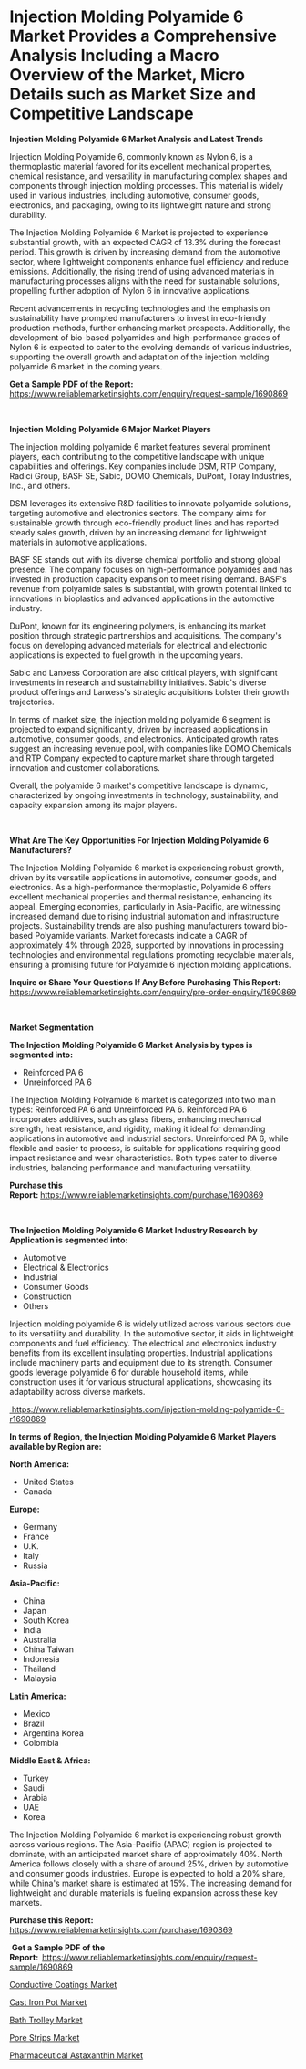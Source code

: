 <p><h1>Injection Molding Polyamide 6 Market Provides a Comprehensive Analysis Including a Macro Overview of the Market, Micro Details such as Market Size and Competitive Landscape</h1></p><p><strong>Injection Molding Polyamide 6 Market Analysis and Latest Trends</strong></p>
<p><p>Injection Molding Polyamide 6, commonly known as Nylon 6, is a thermoplastic material favored for its excellent mechanical properties, chemical resistance, and versatility in manufacturing complex shapes and components through injection molding processes. This material is widely used in various industries, including automotive, consumer goods, electronics, and packaging, owing to its lightweight nature and strong durability.</p><p>The Injection Molding Polyamide 6 Market is projected to experience substantial growth, with an expected CAGR of 13.3% during the forecast period. This growth is driven by increasing demand from the automotive sector, where lightweight components enhance fuel efficiency and reduce emissions. Additionally, the rising trend of using advanced materials in manufacturing processes aligns with the need for sustainable solutions, propelling further adoption of Nylon 6 in innovative applications.</p><p>Recent advancements in recycling technologies and the emphasis on sustainability have prompted manufacturers to invest in eco-friendly production methods, further enhancing market prospects. Additionally, the development of bio-based polyamides and high-performance grades of Nylon 6 is expected to cater to the evolving demands of various industries, supporting the overall growth and adaptation of the injection molding polyamide 6 market in the coming years.</p></p>
<p><strong>Get a Sample PDF of the Report:&nbsp;</strong> <a href="https://www.reliablemarketinsights.com/enquiry/request-sample/1690869?utm_campaign=1575&utm_medium=2&utm_source=Github&utm_content=ia&utm_term=17102024&utm_id=injection-molding-polyamide-6">https://www.reliablemarketinsights.com/enquiry/request-sample/1690869</a></p>
<p>&nbsp;</p>
<p><strong>Injection Molding Polyamide 6 Major Market Players</strong></p>
<p><p>The injection molding polyamide 6 market features several prominent players, each contributing to the competitive landscape with unique capabilities and offerings. Key companies include DSM, RTP Company, Radici Group, BASF SE, Sabic, DOMO Chemicals, DuPont, Toray Industries, Inc., and others.</p><p>DSM leverages its extensive R&D facilities to innovate polyamide solutions, targeting automotive and electronics sectors. The company aims for sustainable growth through eco-friendly product lines and has reported steady sales growth, driven by an increasing demand for lightweight materials in automotive applications.</p><p>BASF SE stands out with its diverse chemical portfolio and strong global presence. The company focuses on high-performance polyamides and has invested in production capacity expansion to meet rising demand. BASF's revenue from polyamide sales is substantial, with growth potential linked to innovations in bioplastics and advanced applications in the automotive industry.</p><p>DuPont, known for its engineering polymers, is enhancing its market position through strategic partnerships and acquisitions. The company's focus on developing advanced materials for electrical and electronic applications is expected to fuel growth in the upcoming years.</p><p>Sabic and Lanxess Corporation are also critical players, with significant investments in research and sustainability initiatives. Sabic's diverse product offerings and Lanxess's strategic acquisitions bolster their growth trajectories.</p><p>In terms of market size, the injection molding polyamide 6 segment is projected to expand significantly, driven by increased applications in automotive, consumer goods, and electronics. Anticipated growth rates suggest an increasing revenue pool, with companies like DOMO Chemicals and RTP Company expected to capture market share through targeted innovation and customer collaborations.</p><p>Overall, the polyamide 6 market's competitive landscape is dynamic, characterized by ongoing investments in technology, sustainability, and capacity expansion among its major players.</p></p>
<p>&nbsp;</p>
<p><strong>What Are The Key Opportunities For Injection Molding Polyamide 6 Manufacturers?</strong></p>
<p><p>The Injection Molding Polyamide 6 market is experiencing robust growth, driven by its versatile applications in automotive, consumer goods, and electronics. As a high-performance thermoplastic, Polyamide 6 offers excellent mechanical properties and thermal resistance, enhancing its appeal. Emerging economies, particularly in Asia-Pacific, are witnessing increased demand due to rising industrial automation and infrastructure projects. Sustainability trends are also pushing manufacturers toward bio-based Polyamide variants. Market forecasts indicate a CAGR of approximately 4% through 2026, supported by innovations in processing technologies and environmental regulations promoting recyclable materials, ensuring a promising future for Polyamide 6 injection molding applications.</p></p>
<p><strong>Inquire or Share Your Questions If Any Before Purchasing This Report:</strong> <a href="https://www.reliablemarketinsights.com/enquiry/pre-order-enquiry/1690869?utm_campaign=1575&utm_medium=2&utm_source=Github&utm_content=ia&utm_term=17102024&utm_id=injection-molding-polyamide-6">https://www.reliablemarketinsights.com/enquiry/pre-order-enquiry/1690869</a></p>
<p>&nbsp;</p>
<p><strong>Market Segmentation</strong></p>
<p><strong>The Injection Molding Polyamide 6 Market Analysis by types is segmented into:</strong></p>
<p><ul><li>Reinforced PA 6</li><li>Unreinforced PA 6</li></ul></p>
<p><p>The Injection Molding Polyamide 6 market is categorized into two main types: Reinforced PA 6 and Unreinforced PA 6. Reinforced PA 6 incorporates additives, such as glass fibers, enhancing mechanical strength, heat resistance, and rigidity, making it ideal for demanding applications in automotive and industrial sectors. Unreinforced PA 6, while flexible and easier to process, is suitable for applications requiring good impact resistance and wear characteristics. Both types cater to diverse industries, balancing performance and manufacturing versatility.</p></p>
<p><strong>Purchase this Report:&nbsp;</strong><a href="https://www.reliablemarketinsights.com/purchase/1690869?utm_campaign=1575&utm_medium=2&utm_source=Github&utm_content=ia&utm_term=17102024&utm_id=injection-molding-polyamide-6">https://www.reliablemarketinsights.com/purchase/1690869</a></p>
<p>&nbsp;</p>
<p><strong>The Injection Molding Polyamide 6 Market Industry Research by Application is segmented into:</strong></p>
<p><ul><li>Automotive</li><li>Electrical & Electronics</li><li>Industrial</li><li>Consumer Goods</li><li>Construction</li><li>Others</li></ul></p>
<p><p>Injection molding polyamide 6 is widely utilized across various sectors due to its versatility and durability. In the automotive sector, it aids in lightweight components and fuel efficiency. The electrical and electronics industry benefits from its excellent insulating properties. Industrial applications include machinery parts and equipment due to its strength. Consumer goods leverage polyamide 6 for durable household items, while construction uses it for various structural applications, showcasing its adaptability across diverse markets.</p></p>
<p><a href="https://www.reliablemarketinsights.com/injection-molding-polyamide-6-r1690869?utm_campaign=1575&utm_medium=2&utm_source=Github&utm_content=ia&utm_term=17102024&utm_id=injection-molding-polyamide-6">&nbsp;https://www.reliablemarketinsights.com/injection-molding-polyamide-6-r1690869</a></p>
<p><strong>In terms of Region, the Injection Molding Polyamide 6 Market Players available by Region are:</strong></p>
<p>
    <p> <strong> North America: </strong>
        <ul>
            <li>United States</li>
            <li>Canada</li>
        </ul>
        </p> 
    <p> <strong> Europe: </strong>
        <ul>
            <li>Germany</li>
            <li>France</li>
            <li>U.K.</li>
            <li>Italy</li>
            <li>Russia</li>
        </ul>
        </p> 
    <p> <strong> Asia-Pacific: </strong>
        <ul>
            <li>China</li>
            <li>Japan</li>
            <li>South Korea</li>
            <li>India</li>
            <li>Australia</li>
            <li>China Taiwan</li>
            <li>Indonesia</li>
            <li>Thailand</li>
            <li>Malaysia</li>
        </ul>
        </p> 
    <p> <strong> Latin America: </strong>
        <ul>
            <li>Mexico</li>
            <li>Brazil</li>
            <li>Argentina Korea</li>
            <li>Colombia</li>
        </ul>
        </p> 
    <p> <strong> Middle East & Africa: </strong>
        <ul>
            <li>Turkey</li>
            <li>Saudi</li>
            <li>Arabia</li>
            <li>UAE</li>
            <li>Korea</li>
        </ul>
    </p>
    </p>
<p><p>The Injection Molding Polyamide 6 market is experiencing robust growth across various regions. The Asia-Pacific (APAC) region is projected to dominate, with an anticipated market share of approximately 40%. North America follows closely with a share of around 25%, driven by automotive and consumer goods industries. Europe is expected to hold a 20% share, while China's market share is estimated at 15%. The increasing demand for lightweight and durable materials is fueling expansion across these key markets.</p></p>
<p><strong>Purchase this Report: </strong><a href="https://www.reliablemarketinsights.com/purchase/1690869?utm_campaign=1575&utm_medium=2&utm_source=Github&utm_content=ia&utm_term=17102024&utm_id=injection-molding-polyamide-6">https://www.reliablemarketinsights.com/purchase/1690869</a></p>
<p>&nbsp;<strong>Get a Sample PDF of the Report:&nbsp;&nbsp;</strong><a href="https://www.reliablemarketinsights.com/enquiry/request-sample/1690869?utm_campaign=1575&utm_medium=2&utm_source=Github&utm_content=ia&utm_term=17102024&utm_id=injection-molding-polyamide-6">https://www.reliablemarketinsights.com/enquiry/request-sample/1690869</a></p>
<p><strong></strong></p>
<p><p><a href="https://www.linkedin.com/pulse/conductive-coatings-market-penetration-strategies-untapped-mlrac?utm_campaign=1575&utm_medium=2&utm_source=Github&utm_content=ia&utm_term=17102024&utm_id=injection-molding-polyamide-6">Conductive Coatings Market</a></p><p><a href="https://www.linkedin.com/pulse/analyzing-cast-iron-pot-market-dynamics-growth-drivers-kviwf?utm_campaign=1575&utm_medium=2&utm_source=Github&utm_content=ia&utm_term=17102024&utm_id=injection-molding-polyamide-6">Cast Iron Pot Market</a></p><p><a href="https://issuu.com/reportprime-2/docs/bath-trolley-market-size-2030.pptx_fba94e8e1a0ee6?utm_campaign=1575&utm_medium=2&utm_source=Github&utm_content=ia&utm_term=17102024&utm_id=injection-molding-polyamide-6">Bath Trolley Market</a></p><p><a href="https://www.linkedin.com/pulse/pore-strips-market-size-growth-industry-analysis-segmentation-if8bf?utm_campaign=1575&utm_medium=2&utm_source=Github&utm_content=ia&utm_term=17102024&utm_id=injection-molding-polyamide-6">Pore Strips Market</a></p><p><a href="https://github.com/MarciaRunte/Market-Research-Report-List-1/blob/main/pharmaceutical-astaxanthin-market.md?utm_campaign=1575&utm_medium=2&utm_source=Github&utm_content=ia&utm_term=17102024&utm_id=injection-molding-polyamide-6">Pharmaceutical Astaxanthin Market</a></p></p>